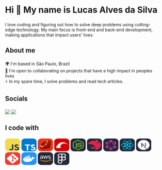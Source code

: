 <h1 align="left">Hi 👋 My name is Lucas Alves da Silva</h1>

###

<p align="left">I love coding and figuring out how to solve deep problems using cutting-edge technology. My main focus is front-end and back-end development, making applications that impact users' lives.</p>

###

<h2 align="left">About me</h2>

###

<p align="left">🌍  I'm based in São Paulo, Brazil<br>🤝  I'm open to collaborating on projects that have a high impact in peoples lives<br>⚡ In my spare time, I solve problems and read tech articles.<br></p>

###

###

<h2 align="left">Socials</h2>

###

<p align="left">
<a href="https://www.linkedin.com/in/lalves02" target="_blank"><img src="https://img.shields.io/badge/-LinkedIn-%230077B5?style=for-the-badge&logo=linkedin&logoColor=white" target="_blank"></a> 
<a href="mailto:web4dev.lucas@outlook.com"><img src="https://img.shields.io/badge/Microsoft_Outlook-0078D4?style=for-the-badge&logo=microsoft-outlook&logoColor=white" target="_blank"></a>
</p>

###

<h2 align="left">I code with</h2>

###

<div align="left">
  <img src="https://github.com/tandpfun/skill-icons/blob/main/icons/JavaScript.svg" height="42" width="50" alt="javascript logo"  />
  <img src="https://github.com/tandpfun/skill-icons/blob/main/icons/TypeScript.svg" height="42" width="50" alt="typescript logo"  />
  <img src="https://github.com/tandpfun/skill-icons/blob/main/icons/Ruby.svg" height="42" width="50" alt="ruby logo"  />
  <img src="https://github.com/tandpfun/skill-icons/blob/main/icons/Rails.svg" height="42" width="50" alt="rails logo"  />
  <img src="https://github.com/tandpfun/skill-icons/blob/main/icons/NodeJS-Dark.svg" height="42" width="50" alt="nodejs logo"  />
  <img src="https://github.com/tandpfun/skill-icons/blob/main/icons/NestJS-Dark.svg" height="42" width="50" alt="nestjs logo"  />
  <img src="https://github.com/tandpfun/skill-icons/blob/main/icons/GraphQL-Dark.svg" height="42" width="50" alt="graphql logo"  />
  <img src="https://github.com/tandpfun/skill-icons/blob/main/icons/React-Dark.svg" height="42" width="50" alt="react logo"  />
  <img src="https://github.com/tandpfun/skill-icons/blob/main/icons/NextJS-Dark.svg" height="42" width="50" alt="nextjs logo"  />
  <img src="https://github.com/tandpfun/skill-icons/blob/main/icons/Git.svg" height="42" width="50" alt="git logo"  />
  <img src="https://github.com/tandpfun/skill-icons/blob/main/icons/Docker.svg" height="42" width="50" alt="docker logo"  />
  <img src="https://github.com/tandpfun/skill-icons/blob/main/icons/AWS-Dark.svg" height="42" width="50" alt="amazonwebservices logo"  />
  <img src="https://github.com/tandpfun/skill-icons/blob/main/icons/Figma-Dark.svg" height="42" width="50" alt="figma logo"  />
</div>
